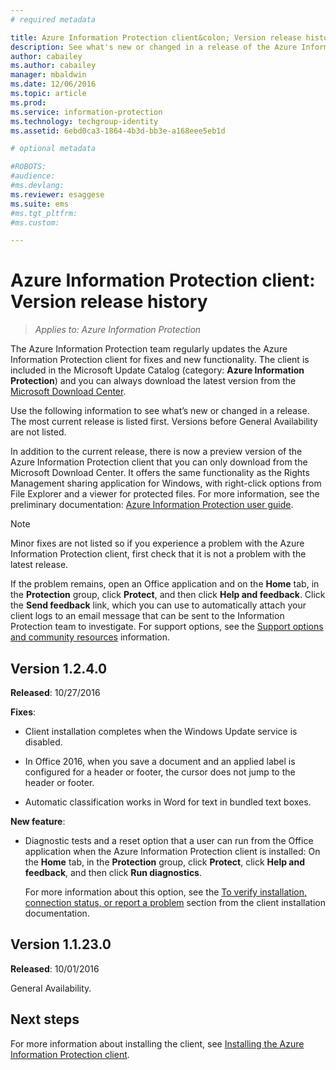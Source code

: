 ```yaml
---
# required metadata

title: Azure Information Protection client&colon; Version release history | Azure Information Protection
description: See what's new or changed in a release of the Azure Information Protection client for Windows. 
author: cabailey
ms.author: cabailey
manager: mbaldwin
ms.date: 12/06/2016
ms.topic: article
ms.prod:
ms.service: information-protection
ms.technology: techgroup-identity
ms.assetid: 6ebd0ca3-1864-4b3d-bb3e-a168eee5eb1d

# optional metadata

#ROBOTS:
#audience:
#ms.devlang:
ms.reviewer: esaggese
ms.suite: ems
#ms.tgt_pltfrm:
#ms.custom:

---
```


# Azure Information Protection client: Version release history

>*Applies to: Azure Information Protection*

The Azure Information Protection team regularly updates the Azure Information Protection client for fixes and new functionality. The client is included in the Microsoft Update Catalog (category: **Azure Information Protection**) and you can always download the latest version from the [Microsoft Download Center](https://www.microsoft.com/en-us/download/details.aspx?id=53018).

Use the following information to see what’s new or changed in a release. The most current release is listed first. Versions before General Availability are not listed.

In addition to the current release, there is now a preview version of the Azure Information Protection client that you can only download from the Microsoft Download Center. It offers the same functionality as the Rights Management sharing application for Windows, with right-click options from File Explorer and a viewer for protected files. For more information, see the preliminary documentation: [Azure Information Protection user guide](client-user-guide.md).

> [!NOTE]
> Minor fixes are not listed so if you experience a problem with the Azure Information Protection client, first check that it is not a problem with the latest release.
>  
> If the problem remains, open an Office application and on the **Home** tab, in the **Protection** group, click **Protect**, and then click **Help and feedback**. Click the **Send feedback** link, which you can use to automatically attach your client logs to an email message that can be sent to the Information Protection team to investigate. For support options, see the [Support options and community resources](../get-started/information-support.md#support-options-and-community-resources) information.

## Version 1.2.4.0

**Released**: 10/27/2016

**Fixes**:

- Client installation completes when the Windows Update service is disabled.

- In Office 2016, when you save a document and an applied label is configured for a header or footer, the cursor does not jump to the header or footer.

- Automatic classification works in Word for text in bundled text boxes.

**New feature**:

- Diagnostic tests and a reset option that a user can run from the Office application when the Azure Information Protection client is installed: On the **Home** tab, in the **Protection** group, click **Protect**, click **Help and feedback**, and then click **Run diagnostics**. 

    For more information about this option, see the [To verify installation, connection status, or report a problem](info-protect-client.md#to-verify-installation-connection-status-or-report-a-problem) section from the client installation documentation.

## Version 1.1.23.0

**Released**: 10/01/2016

General Availability.

## Next steps

For more information about installing the client, see [Installing the Azure Information Protection client](info-protect-client.md).
